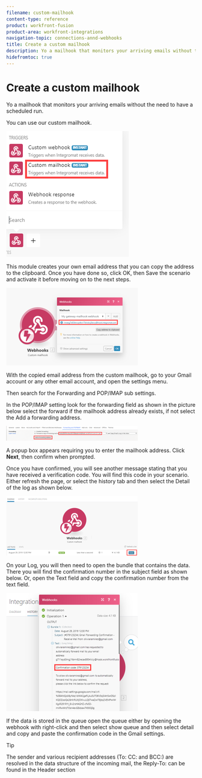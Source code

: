 ```yaml
---
filename: custom-mailhook
content-type: reference
product: workfront-fusion
product-area: workfront-integrations
navigation-topic: connections-annd-webhooks
title: Create a custom mailhook
description: Yo a mailhook that monitors your arriving emails without the need to have a scheduled run.
hidefromtoc: true
---
```


# Create a custom mailhook

Yo a mailhook that monitors your arriving emails without the need to have a scheduled run.

You can use our custom mailhook.

![](assets/custom-mail-hook.png)

This module creates your own email address that you can copy the address to the clipboard. Once you have done so, click OK, then Save the scenario and activate it before moving on to the next steps.

![](assets/webhook-activate-scenario-350x206.png)

With the copied email address from the custom mailhook, go to your Gmail account or any other email account, and open the settings menu.

Then search for the Forwarding and POP/IMAP sub settings.

In the POP/IMAP setting look for the forwarding field as shown in the picture below select the forward if the mailhook address already exists, if not select the Add a forwarding address.

![](assets/pop-imap-350x39.png)

A popup box appears requiring you to enter the mailhook address. Click **Next**, then confirm when prompted.

Once you have confirmed, you will see another message stating that you have received a verification code. You will find this code in your scenario. Either refresh the page, or select the history tab and then select the Detail of the log as shown below.

![](assets/webhook-verification-code-350x158.png)

On your Log, you will then need to open the bundle that contains the data. There you will find the confirmation number in the subject field as shown below. Or, open the Text field and copy the confirmation number from the text field.

![](assets/copy-confirmation-code-350x314.png)

If the data is stored in the queue open the queue either by opening the webhook with right-click and then select show queue and then select detail and copy and paste the confirmation code in the Gmail settings.

>[!TIP]
>
>The sender and various recipient addresses (To: CC: and BCC:) are resolved in the data structure of the incoming mail, the Reply-To: can be found in the Header section

